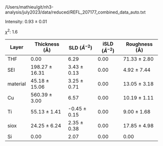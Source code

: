 /Users/mathieu/git/nh3-analysis/july2023/data/reduced/REFL_207177_combined_data_auto.txt

Intensity: 0.93 ± 0.01

$\chi^2$:  1.6

| Layer | Thickness (Å) | SLD ($Å^{-2}$) | iSLD ($Å^{-2}$) | Roughness (Å) |
| --- | --- | --- | --- | --- |
|                  THF | 0.00 | 6.29 | 0.00 | 71.33 ± 2.80 |
|                  SEI | 198.27 ± 16.31 | 3.43 ± 0.13 | 0.00 | 4.92 ± 7.44 |
|             material | 45.18 ± 15.06 | 3.25 ± 0.71 | 0.00 | 13.05 ± 3.18 |
|                   Cu | 560.39 ± 3.00 | 6.57 | 0.00 | 10.19 ± 1.11 |
|                   Ti | 55.13 ± 1.41 | -0.45 ± 0.15 | 0.00 | 9.00 ± 1.68 |
|                 siox | 24.25 ± 6.24 | 2.35 ± 0.38 | 0.00 | 17.85 ± 4.98 |
|                   Si | 0.00 | 2.07 | 0.00 | 0.00 |
